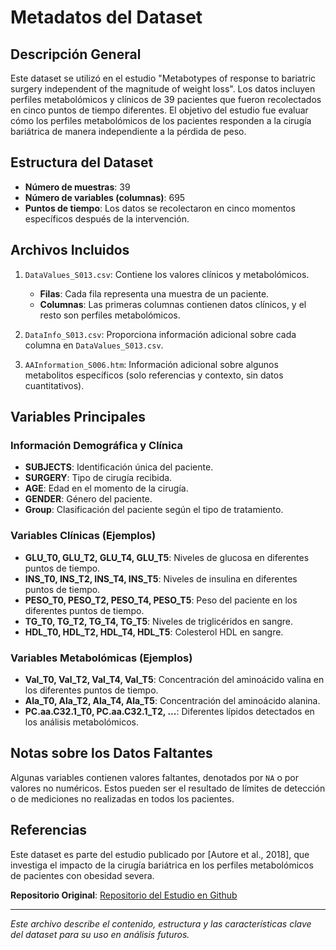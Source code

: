 # Metadatos del Dataset

## Descripción General
Este dataset se utilizó en el estudio "Metabotypes of response to bariatric surgery independent of the magnitude of weight loss". Los datos incluyen perfiles metabolómicos y clínicos de 39 pacientes que fueron recolectados en cinco puntos de tiempo diferentes. El objetivo del estudio fue evaluar cómo los perfiles metabolómicos de los pacientes responden a la cirugía bariátrica de manera independiente a la pérdida de peso.

## Estructura del Dataset

- **Número de muestras**: 39
- **Número de variables (columnas)**: 695
- **Puntos de tiempo**: Los datos se recolectaron en cinco momentos específicos después de la intervención.

## Archivos Incluidos

1. `DataValues_S013.csv`: Contiene los valores clínicos y metabolómicos.
   - **Filas**: Cada fila representa una muestra de un paciente.
   - **Columnas**: Las primeras columnas contienen datos clínicos, y el resto son perfiles metabolómicos.

2. `DataInfo_S013.csv`: Proporciona información adicional sobre cada columna en `DataValues_S013.csv`.

3. `AAInformation_S006.htm`: Información adicional sobre algunos metabolitos específicos (solo referencias y contexto, sin datos cuantitativos).

## Variables Principales

### Información Demográfica y Clínica
- **SUBJECTS**: Identificación única del paciente.
- **SURGERY**: Tipo de cirugía recibida.
- **AGE**: Edad en el momento de la cirugía.
- **GENDER**: Género del paciente.
- **Group**: Clasificación del paciente según el tipo de tratamiento.

### Variables Clínicas (Ejemplos)
- **GLU_T0, GLU_T2, GLU_T4, GLU_T5**: Niveles de glucosa en diferentes puntos de tiempo.
- **INS_T0, INS_T2, INS_T4, INS_T5**: Niveles de insulina en diferentes puntos de tiempo.
- **PESO_T0, PESO_T2, PESO_T4, PESO_T5**: Peso del paciente en los diferentes puntos de tiempo.
- **TG_T0, TG_T2, TG_T4, TG_T5**: Niveles de triglicéridos en sangre.
- **HDL_T0, HDL_T2, HDL_T4, HDL_T5**: Colesterol HDL en sangre.

### Variables Metabolómicas (Ejemplos)
- **Val_T0, Val_T2, Val_T4, Val_T5**: Concentración del aminoácido valina en los diferentes puntos de tiempo.
- **Ala_T0, Ala_T2, Ala_T4, Ala_T5**: Concentración del aminoácido alanina.
- **PC.aa.C32.1_T0, PC.aa.C32.1_T2, ...**: Diferentes lípidos detectados en los análisis metabolómicos.

## Notas sobre los Datos Faltantes
Algunas variables contienen valores faltantes, denotados por `NA` o por valores no numéricos. Estos pueden ser el resultado de límites de detección o de mediciones no realizadas en todos los pacientes.

## Referencias
Este dataset es parte del estudio publicado por [Autore et al., 2018], que investiga el impacto de la cirugía bariátrica en los perfiles metabolómicos de pacientes con obesidad severa.

**Repositorio Original**: [Repositorio del Estudio en Github](https://github.com/nutrimetabolomics/Metabotyping2018)

---

_Este archivo describe el contenido, estructura y las características clave del dataset para su uso en análisis futuros._

